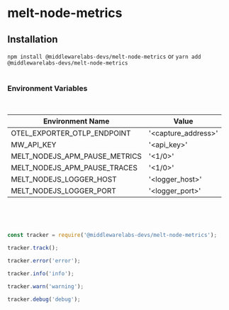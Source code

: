 # melt-node-metrics

## Installation

`npm install @middlewarelabs-devs/melt-node-metrics` or `yarn add @middlewarelabs-devs/melt-node-metrics`
<br />
<br />
### Environment Variables
<br />


Environment Name               |    Value
------------------------------ |    --------------------------
OTEL_EXPORTER_OTLP_ENDPOINT    |    '<capture_address>'
MW_API_KEY                   |    '<api_key>'
MELT_NODEJS_APM_PAUSE_METRICS  |    '<1/0>'
MELT_NODEJS_APM_PAUSE_TRACES   |    '<1/0>'
MELT_NODEJS_LOGGER_HOST        |    '<logger_host>'
MELT_NODEJS_LOGGER_PORT        |    '<logger_port>'

<br />
<br />

```javascript

const tracker = require('@middlewarelabs-devs/melt-node-metrics');

tracker.track();

tracker.error('error');

tracker.info('info');

tracker.warn('warning');

tracker.debug('debug');

```

